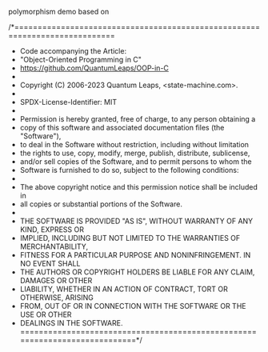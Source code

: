 polymorphism demo based on

/*============================================================================
* Code accompanying the Article:
* "Object-Oriented Programming in C"
* https://github.com/QuantumLeaps/OOP-in-C
*
* Copyright (C) 2006-2023 Quantum Leaps, <state-machine.com>.
*
* SPDX-License-Identifier: MIT
*
* Permission is hereby granted, free of charge, to any person obtaining a
* copy of this software and associated documentation files (the "Software"),
* to deal in the Software without restriction, including without limitation
* the rights to use, copy, modify, merge, publish, distribute, sublicense,
* and/or sell copies of the Software, and to permit persons to whom the
* Software is furnished to do so, subject to the following conditions:
*
* The above copyright notice and this permission notice shall be included in
* all copies or substantial portions of the Software.
*
* THE SOFTWARE IS PROVIDED "AS IS", WITHOUT WARRANTY OF ANY KIND, EXPRESS OR
* IMPLIED, INCLUDING BUT NOT LIMITED TO THE WARRANTIES OF MERCHANTABILITY,
* FITNESS FOR A PARTICULAR PURPOSE AND NONINFRINGEMENT. IN NO EVENT SHALL
* THE AUTHORS OR COPYRIGHT HOLDERS BE LIABLE FOR ANY CLAIM, DAMAGES OR OTHER
* LIABILITY, WHETHER IN AN ACTION OF CONTRACT, TORT OR OTHERWISE, ARISING
* FROM, OUT OF OR IN CONNECTION WITH THE SOFTWARE OR THE USE OR OTHER
* DEALINGS IN THE SOFTWARE.
============================================================================*/
